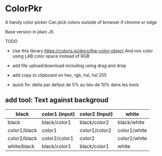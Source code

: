
# ColorPkr

A handy color picker
Can pick colors outside of browser if chrome or edge

Base version in plain JS

TODO
* Use this library
  https://colorjs.io/docs/the-color-object
  And mix color using LAB color space instead of RGB
  
* add file upload/download including using drag and drop
* add copy to clipboard on hex, rgb, hsl, hsl 255
* quick fix: delta par defaut de 5% au lieu de 10% dans les tools

## add tool: Text against backgroud

| black        | color1 (input) | color2 (Input) | white        |
|--------------|----------------|----------------|--------------|
| black        | black/color1   | black/color2   | black/white  |
| color1/black | color1         | color1/color2  | color1/white |
| color2/black | color2/color1  | color2         | color2/white |
| white/black  | black/color1   | black/color1   | white        |
